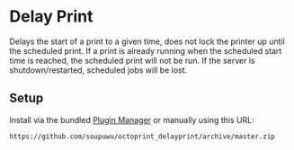 # Delay Print

Delays the start of a print to a given time, does not lock the printer up until the scheduled print. If a print is already running when the scheduled start time is reached, the scheduled print will not be run.
If the server is shutdown/restarted, scheduled jobs will be lost.

## Setup

Install via the bundled [Plugin Manager](https://docs.octoprint.org/en/master/bundledplugins/pluginmanager.html)
or manually using this URL:

    https://github.com/soupuwu/octoprint_delayprint/archive/master.zip
